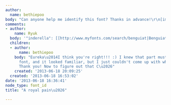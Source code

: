 ```yaml
---
author:
  name: bethiepoo
body: "Can anyone help me identify this font? Thanks in advance!\r\n[img:sites/default/files/old-images/font_4399.jpg]"
comments:
- author:
    name: Ryuk
  body: '"inderella": [[http://www.myfonts.com/search/benguiat|Benguiat]] (squooshed?)'
  children:
  - author:
      name: bethiepoo
    body: "Eureka\u2014I think you're right!!! :) I knew that part must be a different
      font, and it looked familiar, but I just couldn't come up with what it was.
      Thank you! Now to figure out that C\u2026"
    created: '2013-06-18 20:09:25'
  created: '2013-06-18 16:53:02'
date: '2013-06-18 16:36:41'
node_type: font_id
title: "A royal pain\u2026"

---
```

